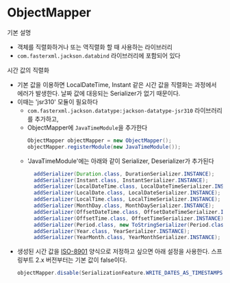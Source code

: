 # ObjectMapper
기본 설명
- 객체를 직렬화하거나 또는 역직렬화 할 때 사용하는 라이브러리
- `com.fasterxml.jackson.databind` 라이브러리에 포함되어 있다

시간 값의 직렬화
- 기본 값을 이용하면 LocalDateTime, Instant 같은 시간 값을 직렬화는 과정에서 에러가 발생한다. 날짜 값에 대응되는 Serializer가 없기 때문이다. 
- 이때는 'jsr310' 모듈이 필요하다
   - `com.fasterxml.jackson.datatype:jackson-datatype-jsr310` 라이브러리를 추가하고,
   - ObjectMapper에 `JavaTimeModule`을 추가한다
      ```java
      ObjectMapper objectMapper = new ObjectMapper();
      objectMapper.registerModule(new JavaTimeModule());
      ```
   - 'JavaTimeModule'에는 아래와 같이 Serializer, Deserializer가 추가된다
      ```java
        addSerializer(Duration.class, DurationSerializer.INSTANCE);
        addSerializer(Instant.class, InstantSerializer.INSTANCE);
        addSerializer(LocalDateTime.class, LocalDateTimeSerializer.INSTANCE);
        addSerializer(LocalDate.class, LocalDateSerializer.INSTANCE);
        addSerializer(LocalTime.class, LocalTimeSerializer.INSTANCE);
        addSerializer(MonthDay.class, MonthDaySerializer.INSTANCE);
        addSerializer(OffsetDateTime.class, OffsetDateTimeSerializer.INSTANCE);
        addSerializer(OffsetTime.class, OffsetTimeSerializer.INSTANCE);
        addSerializer(Period.class, new ToStringSerializer(Period.class));
        addSerializer(Year.class, YearSerializer.INSTANCE);
        addSerializer(YearMonth.class, YearMonthSerializer.INSTANCE);
      ```
- 생성된 시간 값을 [ISO-8901](https://ko.wikipedia.org/wiki/ISO_8601) 양식으로 저정하고 싶으면 아래 설정을 사용한다. 스프링부트 2.x 버전부터는 기본 값이 false이다. 
   ```java
   objectMapper.disable(SerializationFeature.WRITE_DATES_AS_TIMESTAMPS);
   ```